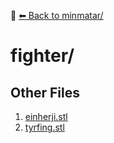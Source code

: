 📁 [⬅ Back to minmatar/](../README.md)

# fighter/


## Other Files
1. [einherji.stl](./einherji.stl)
2. [tyrfing.stl](./tyrfing.stl)